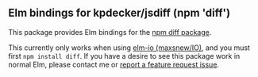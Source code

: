 
## Elm bindings for kpdecker/jsdiff (npm 'diff')

This package provides Elm bindings for the [npm diff package](https://www.npmjs.com/package/diff).

This currently only works when using [elm-io (maxsnew/IO)](https://github.com/maxsnew/IO), and you must first `npm install diff`.  If you have a desire to see this package work in normal Elm, please contact me or [report a feature request issue](https://github.com/avh4/jsdiff/issues/new).
